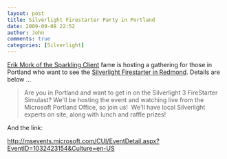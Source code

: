 ```yaml
---
layout: post
title: Silverlight Firestarter Party in Portland
date: 2009-09-08 22:52
author: John
comments: true
categories: [Silverlight]
---
```

<p><a href="http://www.sparklingclient.com/">Erik Mork of the Sparkling Client</a> fame is hosting a gathering for those in Portland who want to see the <a href="/silverlight/silverlight-firestarter-ndash-watch-it-live-online-or-in-person/">Silverlight Firestarter in Redmond</a>. Details are below …</p>  <blockquote>   <p>Are you in Portland and want to get in on the Silverlight 3 FireStarter Simulast? We'll be hosting the event and watching live from the Microsoft Portland Office, so join us!&#160; We'll have local Silverlight experts on site, along with lunch and raffle prizes!</p> </blockquote>  <p>And the link:</p>  <p><a href="http://msevents.microsoft.com/CUI/EventDetail.aspx?EventID=1032423154&amp;Culture=en-US">http://msevents.microsoft.com/CUI/EventDetail.aspx?EventID=1032423154&amp;Culture=en-US</a></p>

